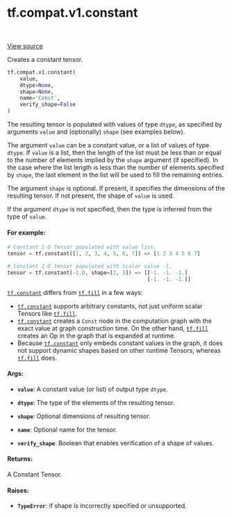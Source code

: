 <div itemscope itemtype="http://developers.google.com/ReferenceObject">
<meta itemprop="name" content="tf.compat.v1.constant" />
<meta itemprop="path" content="Stable" />
</div>

# tf.compat.v1.constant

<!-- Insert buttons -->

<table class="tfo-notebook-buttons tfo-api" align="left">
</table>

<a target="_blank" href="/code/stable/tensorflow/python/framework/constant_op.py">View source</a>



<!-- Start diff -->
Creates a constant tensor.

``` python
tf.compat.v1.constant(
    value,
    dtype=None,
    shape=None,
    name='Const',
    verify_shape=False
)
```



<!-- Placeholder for "Used in" -->

The resulting tensor is populated with values of type `dtype`, as
specified by arguments `value` and (optionally) `shape` (see examples
below).

The argument `value` can be a constant value, or a list of values of type
`dtype`. If `value` is a list, then the length of the list must be less
than or equal to the number of elements implied by the `shape` argument (if
specified). In the case where the list length is less than the number of
elements specified by `shape`, the last element in the list will be used
to fill the remaining entries.

The argument `shape` is optional. If present, it specifies the dimensions of
the resulting tensor. If not present, the shape of `value` is used.

If the argument `dtype` is not specified, then the type is inferred from
the type of `value`.

#### For example:



```python
# Constant 1-D Tensor populated with value list.
tensor = tf.constant([1, 2, 3, 4, 5, 6, 7]) => [1 2 3 4 5 6 7]

# Constant 2-D tensor populated with scalar value -1.
tensor = tf.constant(-1.0, shape=[2, 3]) => [[-1. -1. -1.]
                                             [-1. -1. -1.]]
```

<a href="../../../tf/constant.md"><code>tf.constant</code></a> differs from <a href="../../../tf/fill.md"><code>tf.fill</code></a> in a few ways:

*   <a href="../../../tf/constant.md"><code>tf.constant</code></a> supports arbitrary constants, not just uniform scalar
    Tensors like <a href="../../../tf/fill.md"><code>tf.fill</code></a>.
*   <a href="../../../tf/constant.md"><code>tf.constant</code></a> creates a `Const` node in the computation graph with the
    exact value at graph construction time. On the other hand, <a href="../../../tf/fill.md"><code>tf.fill</code></a>
    creates an Op in the graph that is expanded at runtime.
*   Because <a href="../../../tf/constant.md"><code>tf.constant</code></a> only embeds constant values in the graph, it does
    not support dynamic shapes based on other runtime Tensors, whereas
    <a href="../../../tf/fill.md"><code>tf.fill</code></a> does.

#### Args:


* <b>`value`</b>:          A constant value (or list) of output type `dtype`.

* <b>`dtype`</b>:          The type of the elements of the resulting tensor.

* <b>`shape`</b>:          Optional dimensions of resulting tensor.

* <b>`name`</b>:           Optional name for the tensor.

* <b>`verify_shape`</b>:   Boolean that enables verification of a shape of values.


#### Returns:

A Constant Tensor.



#### Raises:


* <b>`TypeError`</b>: if shape is incorrectly specified or unsupported.